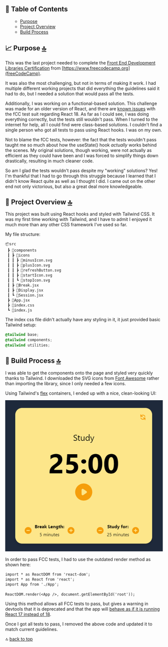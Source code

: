 ## :bookmark_tabs: Table of Contents

<ul id="contents">

- [Purpose](#chart_with_upwards_trend-purpose-top)
- [Project Overview](#mag_right-project-overview-top)
- [Build Process](#triangular_ruler-build-process-top)

</ul>

## :chart_with_upwards_trend: Purpose [:top:](#bookmark_tabs-table-of-contents)

This was the last project needed to complete the [Front End Development Libraries Certification](https://www.freecodecamp.org/learn/front-end-development-libraries/) from [https://www.freecodecamp.org](freeCodeCamp). 

It was also the most challenging, but not in terms of making it work. I had multiple different working projects that did everything the guidelines said it had to do, but I needed a solution that would pass all the tests. 

Additionally, I was working on a functional-based solution. This challenge was made for an older version of React, and there are [known issues](https://github.com/freeCodeCamp/freeCodeCamp/issues/45922) with the fCC test suit regarding React 18. As far as I could see, I was doing everything correctly, but the tests still wouldn't pass. When I turned to the internet for help, all I could find were class-based solutions. I couldn't find a single person who got all tests to pass using React hooks. I was on my own.

Not to blame the fCC tests, however: the fact that the tests wouldn't pass taught me so much about how the useState() hook *actually* works behind the scenes. My original solutions, though working, were not actually as efficient as they could have been and I was forced to simplify things down drastically, resulting in much cleaner code.

So am I glad the tests wouldn't pass despite my "working" solutions? Yes! I'm thankful that I had to go through this struggle because I learned that I didn't know React quite as well as I thought I did. I came out on the other end not only victorious, but also a great deal more knowledgeable.

## :mag_right: Project Overview [:top:](#bookmark_tabs-table-of-contents)

This project was built using React hooks and styled with Tailwind CSS. It was my first time working with Tailwind, and I have to admit I enjoyed it much more than any other CSS framework I've used so far.

My file structure:

~~~
📦src
 ┣ 📂components
 ┃ ┣ 📂icons
 ┃ ┃ ┣ 📜minusIcon.svg
 ┃ ┃ ┣ 📜plusIcon.svg
 ┃ ┃ ┣ 📜refreshButton.svg
 ┃ ┃ ┣ 📜startIcon.svg
 ┃ ┃ ┗ 📜stopIcon.svg
 ┃ ┣ 📜Break.jsx
 ┃ ┣ 📜Display.jsx
 ┃ ┗ 📜Session.jsx
 ┣ 📜App.jsx
 ┣ 📜index.css
 ┗ 📜index.js
~~~

The index css file didn't actually have any styling in it, it just provided basic Tailwind setup:

~~~css
@tailwind base;
@tailwind components;
@tailwind utilities;
~~~

## :triangular_ruler: Build Process [:top:](#bookmark_tabs-table-of-contents)

I was able to get the components onto the page and styled very quickly thanks to Tailwind. I downloaded the SVG icons from [Font Awesome](https://fontawesome.com/) rather than importing the library, since I only needed a few icons.

Using Tailwind's [flex](https://tailwindcss.com/docs/flex) containers, I ended up with a nice, clean-looking UI:

![screenshot](https://github.com/souperstition/pomodoro/blob/master/img/screenshot.png?raw=true)



In order to pass FCC tests, I had to use the outdated render method as shown here:

```
import * as ReactDOM from 'react-dom';
import * as React from 'react';
import App from './App';

ReactDOM.render(<App />, document.getElementById('root'));
```

Using this method allows all FCC tests to pass, but gives a warning in devtools that it is deprecated and that the app will [behave as if it is running React 17 instead of 18](https://reactjs.org/blog/2022/03/08/react-18-upgrade-guide.html#updates-to-client-rendering-apis).

Once I got all tests to pass, I removed the above code and updated it to match current guidelines. 


:top: [back to top](#bookmark_tabs-table-of-contents)